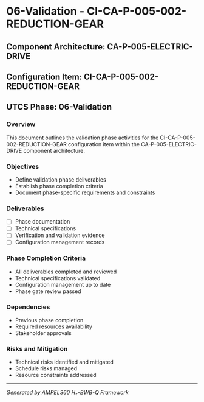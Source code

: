 # 06-Validation - CI-CA-P-005-002-REDUCTION-GEAR

## Component Architecture: CA-P-005-ELECTRIC-DRIVE
## Configuration Item: CI-CA-P-005-002-REDUCTION-GEAR
## UTCS Phase: 06-Validation

### Overview
This document outlines the validation phase activities for the CI-CA-P-005-002-REDUCTION-GEAR configuration item within the CA-P-005-ELECTRIC-DRIVE component architecture.

### Objectives
- Define validation phase deliverables
- Establish phase completion criteria
- Document phase-specific requirements and constraints

### Deliverables
- [ ] Phase documentation
- [ ] Technical specifications
- [ ] Verification and validation evidence
- [ ] Configuration management records

### Phase Completion Criteria
- All deliverables completed and reviewed
- Technical specifications validated
- Configuration management up to date
- Phase gate review passed

### Dependencies
- Previous phase completion
- Required resources availability
- Stakeholder approvals

### Risks and Mitigation
- Technical risks identified and mitigated
- Schedule risks managed
- Resource constraints addressed

---
*Generated by AMPEL360 H₂-BWB-Q Framework*
